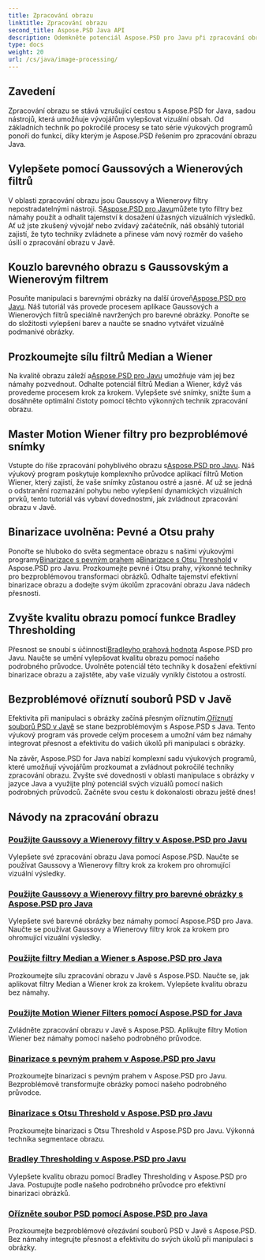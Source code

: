 ```yaml
---
title: Zpracování obrazu
linktitle: Zpracování obrazu
second_title: Aspose.PSD Java API
description: Odemkněte potenciál Aspose.PSD pro Javu při zpracování obrazu. Naučte se používat Gaussovské, Wienerovy, Mediánové a Pohybové Wienerovy filtry krok za krokem.
type: docs
weight: 20
url: /cs/java/image-processing/
---
```

## Zavedení

Zpracování obrazu se stává vzrušující cestou s Aspose.PSD for Java, sadou nástrojů, která umožňuje vývojářům vylepšovat vizuální obsah. Od základních technik po pokročilé procesy se tato série výukových programů ponoří do funkcí, díky kterým je Aspose.PSD řešením pro zpracování obrazu Java.

## Vylepšete pomocí Gaussových a Wienerových filtrů

 V oblasti zpracování obrazu jsou Gaussovy a Wienerovy filtry nepostradatelnými nástroji. S[Aspose.PSD pro Javu](./apply-gaussian-wiener-filters/)můžete tyto filtry bez námahy použít a odhalit tajemství k dosažení úžasných vizuálních výsledků. Ať už jste zkušený vývojář nebo zvídavý začátečník, náš obsáhlý tutoriál zajistí, že tyto techniky zvládnete a přinese vám nový rozměr do vašeho úsilí o zpracování obrazu v Javě.

## Kouzlo barevného obrazu s Gaussovským a Wienerovým filtrem

 Posuňte manipulaci s barevnými obrázky na další úroveň[Aspose.PSD pro Javu](./apply-gaussian-wiener-filters-color-image/). Náš tutoriál vás provede procesem aplikace Gaussových a Wienerových filtrů speciálně navržených pro barevné obrázky. Ponořte se do složitosti vylepšení barev a naučte se snadno vytvářet vizuálně podmanivé obrázky.

## Prozkoumejte sílu filtrů Median a Wiener

 Na kvalitě obrazu záleží a[Aspose.PSD pro Javu](./apply-median-wiener-filters/) umožňuje vám jej bez námahy pozvednout. Odhalte potenciál filtrů Median a Wiener, když vás provedeme procesem krok za krokem. Vylepšete své snímky, snižte šum a dosáhněte optimální čistoty pomocí těchto výkonných technik zpracování obrazu.

## Master Motion Wiener filtry pro bezproblémové snímky

 Vstupte do říše zpracování pohyblivého obrazu s[Aspose.PSD pro Javu](./apply-motion-wiener-filters/). Náš výukový program poskytuje komplexního průvodce aplikací filtrů Motion Wiener, který zajistí, že vaše snímky zůstanou ostré a jasné. Ať už se jedná o odstranění rozmazání pohybu nebo vylepšení dynamických vizuálních prvků, tento tutoriál vás vybaví dovednostmi, jak zvládnout zpracování obrazu v Javě.

## Binarizace uvolněna: Pevné a Otsu prahy

 Ponořte se hluboko do světa segmentace obrazu s našimi výukovými programy[Binarizace s pevným prahem](./binarization-fixed-threshold/) a[Binarizace s Otsu Threshold](./binarization-otsu-threshold/) v Aspose.PSD pro Javu. Prozkoumejte pevné i Otsu prahy, výkonné techniky pro bezproblémovou transformaci obrázků. Odhalte tajemství efektivní binarizace obrazu a dodejte svým úkolům zpracování obrazu Java nádech přesnosti.

## Zvyšte kvalitu obrazu pomocí funkce Bradley Thresholding

 Přesnost se snoubí s účinností[Bradleyho prahová hodnota](./bradley-thresholding/) Aspose.PSD pro Javu. Naučte se umění vylepšovat kvalitu obrazu pomocí našeho podrobného průvodce. Uvolněte potenciál této techniky k dosažení efektivní binarizace obrazu a zajistěte, aby vaše vizuály vynikly čistotou a ostrostí.

## Bezproblémové oříznutí souborů PSD v Javě

 Efektivita při manipulaci s obrázky začíná přesným oříznutím.[Oříznutí souborů PSD v Javě](./crop-psd-file/) se stane bezproblémovým s Aspose.PSD s Java. Tento výukový program vás provede celým procesem a umožní vám bez námahy integrovat přesnost a efektivitu do vašich úkolů při manipulaci s obrázky.

Na závěr, Aspose.PSD for Java nabízí komplexní sadu výukových programů, které umožňují vývojářům prozkoumat a zvládnout pokročilé techniky zpracování obrazu. Zvyšte své dovednosti v oblasti manipulace s obrázky v jazyce Java a využijte plný potenciál svých vizuálů pomocí našich podrobných průvodců. Začněte svou cestu k dokonalosti obrazu ještě dnes!
## Návody na zpracování obrazu
### [Použijte Gaussovy a Wienerovy filtry v Aspose.PSD pro Javu](./apply-gaussian-wiener-filters/)
Vylepšete své zpracování obrazu Java pomocí Aspose.PSD. Naučte se používat Gaussovy a Wienerovy filtry krok za krokem pro ohromující vizuální výsledky.
### [Použijte Gaussovy a Wienerovy filtry pro barevné obrázky s Aspose.PSD pro Java](./apply-gaussian-wiener-filters-color-image/)
Vylepšete své barevné obrázky bez námahy pomocí Aspose.PSD pro Java. Naučte se používat Gaussovy a Wienerovy filtry krok za krokem pro ohromující vizuální výsledky.
### [Použijte filtry Median a Wiener s Aspose.PSD pro Java](./apply-median-wiener-filters/)
Prozkoumejte sílu zpracování obrazu v Javě s Aspose.PSD. Naučte se, jak aplikovat filtry Median a Wiener krok za krokem. Vylepšete kvalitu obrazu bez námahy.
### [Použijte Motion Wiener Filters pomocí Aspose.PSD for Java](./apply-motion-wiener-filters/)
Zvládněte zpracování obrazu v Javě s Aspose.PSD. Aplikujte filtry Motion Wiener bez námahy pomocí našeho podrobného průvodce.
### [Binarizace s pevným prahem v Aspose.PSD pro Javu](./binarization-fixed-threshold/)
Prozkoumejte binarizaci s pevným prahem v Aspose.PSD pro Javu. Bezproblémově transformujte obrázky pomocí našeho podrobného průvodce.
### [Binarizace s Otsu Threshold v Aspose.PSD pro Javu](./binarization-otsu-threshold/)
Prozkoumejte binarizaci s Otsu Threshold v Aspose.PSD pro Javu. Výkonná technika segmentace obrazu.
### [Bradley Thresholding v Aspose.PSD pro Javu](./bradley-thresholding/)
Vylepšete kvalitu obrazu pomocí Bradley Thresholding v Aspose.PSD pro Java. Postupujte podle našeho podrobného průvodce pro efektivní binarizaci obrázků.
### [Ořízněte soubor PSD pomocí Aspose.PSD pro Java](./crop-psd-file/)
Prozkoumejte bezproblémové ořezávání souborů PSD v Javě s Aspose.PSD. Bez námahy integrujte přesnost a efektivitu do svých úkolů při manipulaci s obrázky.